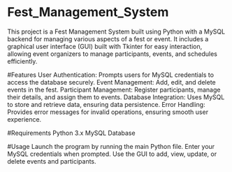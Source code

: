 # Fest_Management_System
This project is a Fest Management System built using Python with a MySQL backend for managing various aspects of a fest or event. It includes a graphical user interface (GUI) built with Tkinter for easy interaction, allowing event organizers to manage participants, events, and schedules efficiently.

#Features
User Authentication: Prompts users for MySQL credentials to access the database securely.
Event Management: Add, edit, and delete events in the fest.
Participant Management: Register participants, manage their details, and assign them to events.
Database Integration: Uses MySQL to store and retrieve data, ensuring data persistence.
Error Handling: Provides error messages for invalid operations, ensuring smooth user experience.

#Requirements
Python 3.x
MySQL Database

#Usage
Launch the program by running the main Python file.
Enter your MySQL credentials when prompted.
Use the GUI to add, view, update, or delete events and participants.

